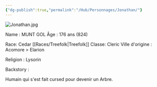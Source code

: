 ```yaml
---
{"dg-publish":true,"permalink":"/Hub/Personnages/Jonathan/"}
---
```


![Jonathan.jpg](/img/user/EXTRA/00_IMAGES/Jonathan.jpg)

Name : MUNT GOL 
Âge : 176 ans (824)

Race: Cedar [[Races/Treefolk\|Treefolk]]
Classe: Cleric 
Ville d'origine : Acomore > Elarion

Religion : Lysorin

Backstory : 

Humain qui s'est fait cursed pour devenir un Arbre.